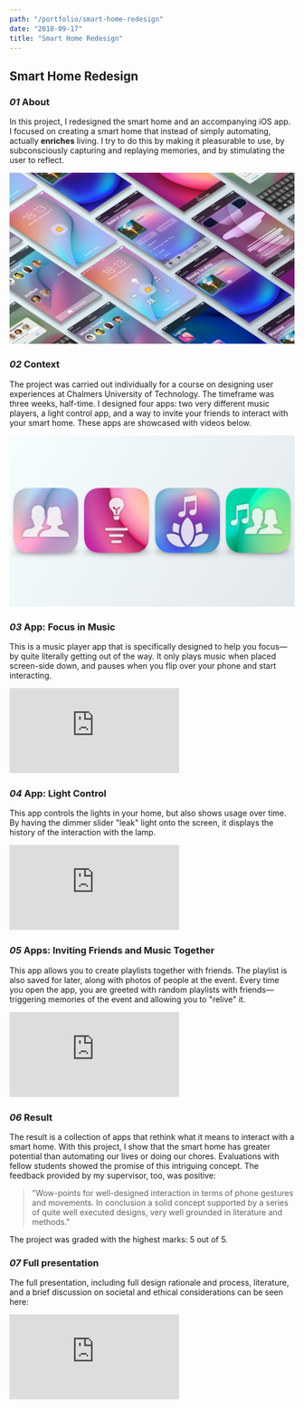 ```yaml
---
path: "/portfolio/smart-home-redesign"
date: "2018-09-17"
title: "Smart Home Redesign"
---
```


## Smart Home Redesign

### *01* About

In this project, I redesigned the smart home and an accompanying iOS app. I focused on creating a smart home that instead of simply automating, actually **enriches** living. I try to do this by making it pleasurable to use, by subconsciously capturing and replaying memories, and by stimulating the user to reflect.

![AR Show Design App GUI Shown on iPad](../img/smarthome/smarthome-2.png)

### *02* Context

The project was carried out individually for a course on designing user experiences at Chalmers University of Technology. The timeframe was three weeks, half-time. I designed four apps: two very different music players, a light control app, and a way to invite your friends to interact with your smart home. These apps are showcased with videos below.

![AR Show Design App GUI Shown on iPad](../img/smarthome/icons.png)

### *03* App: Focus in Music

This is a music player app that is specifically designed to help you focus—by quite literally getting out of the way. It only plays music when placed screen-side down, and pauses when you flip over your phone and start interacting.

<iframe src="https://player.vimeo.com/video/290750719?autoplay=0&loop=0&color=ABEAF7&title=0&byline=0&portrait=0" frameBorder="0"></iframe>

### *04* App: Light Control

This app controls the lights in your home, but also shows usage over time. By having the dimmer slider "leak" light onto the screen, it displays the history of the interaction with the lamp.

<iframe src="https://player.vimeo.com/video/290751405?autoplay=0&loop=0&color=ABEAF7&title=0&byline=0&portrait=0" frameBorder="0"></iframe>

### *05* Apps: Inviting Friends and Music Together

This app allows you to create playlists together with friends. The playlist is also saved for later, along with photos of people at the event. Every time you open the app, you are greeted with random playlists with friends—triggering memories of the event and allowing you to "relive" it.

<iframe src="https://player.vimeo.com/video/290751280?autoplay=0&loop=0&color=ABEAF7&title=0&byline=0&portrait=0" frameBorder="0"></iframe>

### *06* Result

The result is a collection of apps that rethink what it means to interact with a smart home. With this project, I show that the smart home has greater potential than automating our lives or doing our chores. Evaluations with fellow students showed the promise of this intriguing concept. The feedback provided by my supervisor, too, was positive:

<blockquote>"Wow-points for well-designed interaction in terms of phone gestures and movements. In conclusion a solid concept supported by a series of quite well executed designs, very well grounded in literature and methods."
</blockquote>

The project was graded with the highest marks: 5 out of 5.

### *07* Full presentation

The full presentation, including full design rationale and process, literature, and a brief discussion on societal and ethical considerations can be seen here:

<iframe src="https://player.vimeo.com/video/290745878?autoplay=0&loop=0&color=ABEAF7&title=0&byline=0&portrait=0" frameBorder="0"></iframe>